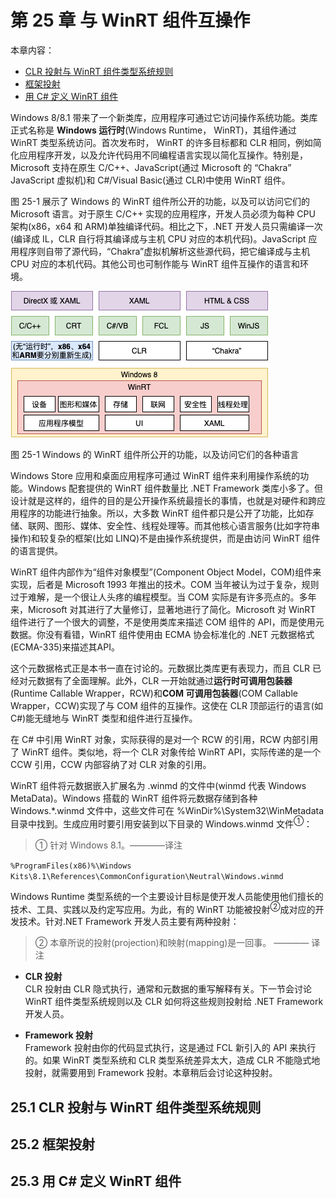 # 第 25 章 与 WinRT 组件互操作

本章内容：

* <a href="#25_1">CLR 投射与 WinRT 组件类型系统规则</a>
* <a href="#25_2">框架投射</a>
* <a href="#25_3">用 C# 定义 WinRT 组件</a>

Windows 8/8.1 带来了一个新类库，应用程序可通过它访问操作系统功能。类库正式名称是 **Windows 运行时**(Windows Runtime， WinRT)，其组件通过 WinRT 类型系统访问。首次发布时， WinRT 的许多目标都和 CLR 相同，例如简化应用程序开发，以及允许代码用不同编程语言实现以简化互操作。特别是，Microsoft 支持在原生 C/C++、JavaScript(通过 Microsoft 的 “Chakra” JavaScript 虚拟机)和 C#/Visual Basic(通过 CLR)中使用 WinRT 组件。

图 25-1 展示了 Windows 的 WinRT 组件所公开的功能，以及可以访问它们的 Microsoft 语言。对于原生 C/C++ 实现的应用程序，开发人员必须为每种 CPU 架构(x86，x64 和 ARM)单独编译代码。相比之下，.NET 开发人员只需编译一次(编译成 IL，CLR 自行将其编译成与主机 CPU 对应的本机代码)。JavaScript 应用程序则自带了源代码，“Chakra”虚拟机解析这些源代码，把它编译成与主机 CPU 对应的本机代码。其他公司也可制作能与 WinRT 组件互操作的语言和环境。

![25_1](../resources/images/25_1.png)  

图 25-1 Windows 的 WinRT 组件所公开的功能，以及访问它们的各种语言

Windows Store 应用和桌面应用程序可通过 WinRT 组件来利用操作系统的功能。Windows 配套提供的 WinRT 组件数量比 .NET Framework 类库小多了。但设计就是这样的，组件的目的是公开操作系统最擅长的事情，也就是对硬件和跨应用程序的功能进行抽象。所以，大多数 WinRT 组件都只是公开了功能，比如存储、联网、图形、媒体、安全性、线程处理等。而其他核心语言服务(比如字符串操作)和较复杂的框架(比如 LINQ)不是由操作系统提供，而是由访问 WinRT 组件的语言提供。

WinRT 组件内部作为“组件对象模型”(Component Object Model，COM)组件来实现，后者是 Microsoft 1993 年推出的技术。COM 当年被认为过于复杂，规则过于难解，是一个很让人头疼的编程模型。当 COM 实际是有许多亮点的。多年来，Microsoft 对其进行了大量修订，显著地进行了简化。Microsoft 对 WinRT 组件进行了一个很大的调整，不是使用类库来描述 COM 组件的 API，而是使用元数据。你没有看错，WinRT 组件使用由 ECMA 协会标准化的 .NET 元数据格式(ECMA-335)来描述其API。

这个元数据格式正是本书一直在讨论的。元数据比类库更有表现力，而且 CLR 已经对元数据有了全面理解。此外，CLR 一开始就通过**运行时可调用包装器**(Runtime Callable Wrapper，RCW)和**COM 可调用包装器**(COM Callable Wrapper，CCW)实现了与 COM 组件的互操作。这使在 CLR 顶部运行的语言(如 C#)能无缝地与 WinRT 类型和组件进行互操作。

在 C# 中引用 WinRT 对象，实际获得的是对一个 RCW 的引用，RCW 内部引用了 WinRT 组件。类似地，将一个 CLR 对象传给 WinRT API，实际传递的是一个 CCW 引用，CCW 内部容纳了对 CLR 对象的引用。

WinRT 组件将元数据嵌入扩展名为 .winmd 的文件中(winmd 代表 Windows MetaData)。Windows 搭载的 WinRT 组件将元数据存储到各种 Windows.*.winmd 文件中，这些文件可在 %WinDir%\System32\WinMetadata 目录中找到。生成应用时要引用安装到以下目录的 Windows.winmd 文件<sup>①</sup>：

> ① 针对 Windows 8.1。————译注

`%ProgramFiles(x86)%\Windows Kits\8.1\References\CommonConfiguration\Neutral\Windows.winmd`

Windows Runtime 类型系统的一个主要设计目标是使开发人员能使用他们擅长的技术、工具、实践以及约定写应用。为此，有的 WinRT 功能被投射<sup>②</sup>成对应的开发技术。针对.NET Framework 开发人员主要有两种投射：

> ② 本章所说的投射(projection)和映射(mapping)是一回事。 ———— 译注

* **CLR 投射**  
  CLR 投射由 CLR 隐式执行，通常和元数据的重写解释有关。下一节会讨论 WinRT 组件类型系统规则以及 CLR 如何将这些规则投射给 .NET Framework 开发人员。

* **Framework 投射**  
  Framework 投射由你的代码显式执行，这是通过 FCL 新引入的 API 来执行的。如果 WinRT 类型系统和 CLR 类型系统差异太大，造成 CLR 不能隐式地投射，就需要用到 Framework 投射。本章稍后会讨论这种投射。

## <a name="25_1">25.1 CLR 投射与 WinRT 组件类型系统规则</a>

## <a name="25_2">25.2 框架投射</a>

## <a name="25_3">25.3 用 C# 定义 WinRT 组件</a>